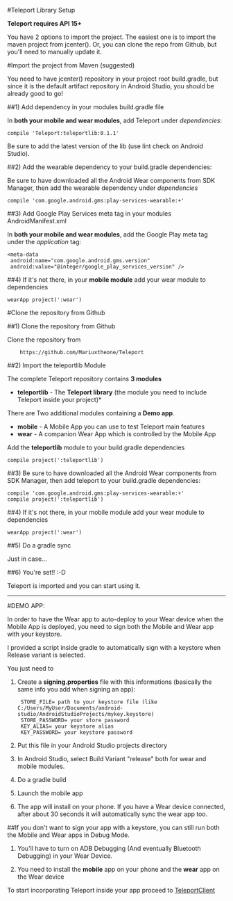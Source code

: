 #Teleport Library Setup

**Teleport requires API 15+**

You have 2 options to import the project. The easiest one is to import the maven project from jcenter().
Or, you can clone the repo from Github, but you'll need to manually update it.

#Import the project from Maven (suggested)

You need to have jcenter() repository in your project root build.gradle, but since it is the default artifact repository in Android Studio, you should be already good to go!

##1) Add dependency in your modules build.gradle file

In **both your mobile and wear modules**, add Teleport under *dependencies*:

    compile 'Teleport:teleportlib:0.1.1'
        
Be sure to add the latest version of the lib (use lint check on Android Studio).

     
##2) Add the wearable dependency to your build.gradle dependencies:

Be sure to have downloaded all the Android Wear components from SDK Manager, then add the wearable dependency under *dependencies*
    
    compile 'com.google.android.gms:play-services-wearable:+'
    
##3) Add Google Play Services meta tag in your modules AndroidManifest.xml

In **both your mobile and wear modules**, add the Google Play meta tag under the *application* tag:

    <meta-data 
     android:name="com.google.android.gms.version" 
     android:value="@integer/google_play_services_version" />

##4) If it's not there, in your **mobile module** add your wear module to dependencies

    wearApp project(':wear')


#Clone the repository from Github

##1) Clone the repository from Github

Clone the repository from 
        
        https://github.com/Mariuxtheone/Teleport
        
##2) Import the teleportlib Module

The complete Teleport repository contains **3 modules**

* **teleportlib**  - The **Teleport library** (the module you need to include Teleport inside your project)*

There are Two additional modules containing a **Demo app**.

* **mobile** - A Mobile App you can use to test Teleport main features
* **wear** - A companion Wear App which is controlled by the Mobile App

Add the **teleportlib** module to your build.gradle dependencies

    compile project(':teleportlib')

##3) Be sure to have downloaded all the Android Wear components from SDK Manager, then add teleport to your build.gradle dependencies:
    
    compile 'com.google.android.gms:play-services-wearable:+'
    compile project(':teleportlib')
    
##4) If it's not there, in your mobile module add your wear module to dependencies

    wearApp project(':wear')
     
##5) Do a gradle sync

Just in case...

##6) You're set!! :-D

Teleport is imported and you can start using it.

------------------------

#DEMO APP:

In order to have the Wear app to auto-deploy to your Wear device when the Mobile App is deployed, you need to sign both the Mobile and Wear app with your keystore. 

I provided a script inside gradle to automatically sign with a keystore when  Release variant is selected.

You just need to

1) Create a **signing.properties** file with this informations (basically the same info you add when signing an app):

        STORE_FILE= path to your keystore file (like C:/Users/MyUser/Documents/android-studio/AndroidStudioProjects/mykey.keystore)
        STORE_PASSWORD= your store password
        KEY_ALIAS= your keystore alias
        KEY_PASSWORD= your keystore password

2) Put this file in your Android Studio projects directory

3) In Android Studio, select Build Variant "release" both for wear and mobile modules.

4) Do a gradle build

5) Launch the mobile app

6) The app will install on your phone. If you have a Wear device connected, after about 30 seconds it will automatically sync the wear app too.

##If you don't want to sign your app with a keystore, you can still run both the Mobile and Wear apps in Debug Mode. 

1) You'll have to turn on ADB Debugging (And eventually Bluetooth Debugging) in your Wear Device.

2) You need to install the **mobile** app on your phone and the **wear** app on the Wear device


To start incorporating Teleport inside your app proceed to [TeleportClient](/doc/TELEPORTCLIENT.md)

